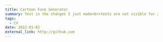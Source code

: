 ```yaml
---
title: Cartoon Face Generator
summary: Test in the changes I just made<br>tests are not visible for an unknown reasons
tags:
  - CV
date: 2022-01-01
external_link: http://github.com
---
```

